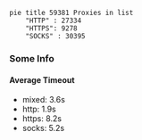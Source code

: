 
```mermaid
pie title 59381 Proxies in list
    "HTTP" : 27334
    "HTTPS": 9278
    "SOCKS" : 30395
```

### Some Info
#### Average Timeout

- mixed: 3.6s
- http: 1.9s
- https: 8.2s
- socks: 5.2s